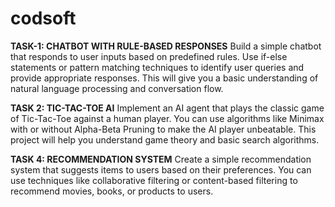 # codsoft

**TASK-1: CHATBOT WITH RULE-BASED RESPONSES**
Build a simple chatbot that responds to user inputs based on predefined rules. Use if-else statements or pattern matching techniques to identify user queries and provide appropriate responses. This will give you a basic understanding of natural language processing and conversation flow.

**TASK 2: TIC-TAC-TOE AI**
Implement an AI agent that plays the classic game of Tic-Tac-Toe against a human player. You can use algorithms like Minimax with or without Alpha-Beta Pruning to make the AI player unbeatable. This project will help you understand game theory and basic search algorithms.

**TASK 4: RECOMMENDATION SYSTEM**
Create a simple recommendation system that suggests items to users based on their preferences. You can use techniques like collaborative filtering or content-based filtering to recommend movies, books, or products to users.
